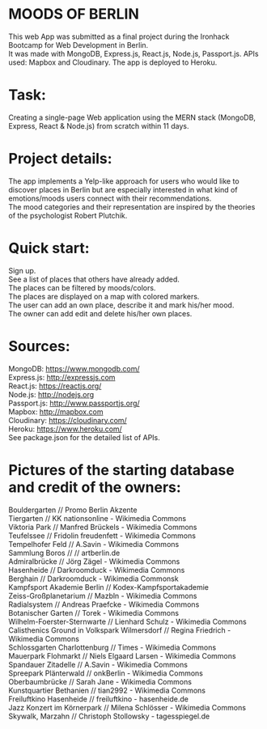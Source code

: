 # MOODS OF BERLIN

This web App was submitted as a final project during the Ironhack Bootcamp for Web Development in Berlin.\
It was made with MongoDB, Express.js, React.js, Node.js, Passport.js. APIs used: Mapbox and Cloudinary. The app is deployed to Heroku. 

# Task:

Creating a single-page Web application using the MERN stack (MongoDB, Express, React & Node.js) from scratch within 11 days.

# Project details:

The app implements a Yelp-like approach for users who would like to discover places in Berlin but are especially interested in what kind of
emotions/moods users connect with their recommendations.\
The mood categories and their representation are inspired by the theories of the psychologist Robert Plutchik.

# Quick start:

Sign up.\
See a list of places that others have already added.\
The places can be filtered by moods/colors.\
The places are displayed on a map with colored markers.\
The user can add an own place, describe it and mark his/her mood.\
The owner can add edit and delete his/her own places.

# Sources:

MongoDB: https://www.mongodb.com/ \
Express.js: http://expressjs.com \
React.js: https://reactjs.org/ \
Node.js: http://nodejs.org \
Passport.js: http://www.passportjs.org/ \
Mapbox: http://mapbox.com \
Cloudinary: https://cloudinary.com/ \
Heroku: https://www.heroku.com/ \
See package.json for the detailed list of APIs.

# Pictures of the starting database and credit of the owners:

Bouldergarten // Promo Berlin Akzente\
Tiergarten // KK nationsonline - Wikimedia Commons\
Viktoria Park // Manfred Brückels - Wikimedia Commons\
Teufelssee // Fridolin freudenfett - Wikimedia Commons\
Tempelhofer Feld // A.Savin - Wikimedia Commons\
Sammlung Boros // // artberlin.de\
Admiralbrücke // Jörg Zägel - Wikimedia Commons\
Hasenheide // Darkroomduck - Wikimedia Commons\
Berghain // Darkroomduck - Wikimedia Commonsk\
Kampfsport Akademie Berlin // Kodex-Kampfsportakademie\
Zeiss-Großplanetarium // Mazbln - Wikimedia Commons\
Radialsystem // Andreas Praefcke - Wikimedia Commons\
Botanischer Garten // Torek  - Wikimedia Commons\
Wilhelm-Foerster-Sternwarte // Lienhard Schulz - Wikimedia Commons\
Calisthenics Ground in Volkspark Wilmersdorf // Regina Friedrich - Wikimedia Commons\
Schlossgarten Charlottenburg // Times - Wikimedia Commons\
Mauerpark Flohmarkt // Niels Elgaard Larsen - Wikimedia Commons\
Spandauer Zitadelle // A.Savin - Wikimedia Commons\
Spreepark Plänterwald // onkBerlin - Wikimedia Commons\
Oberbaumbrücke // Sarah Jane - Wikimedia Commons\
Kunstquartier Bethanien // tian2992 - Wikimedia Commons\
Freiluftkino Hasenheide // freiluftkino - hasenheide.de\
Jazz Konzert im Körnerpark // Milena Schlösser - Wikimedia Commons\
Skywalk, Marzahn // Christoph Stollowsky - tagesspiegel.de
